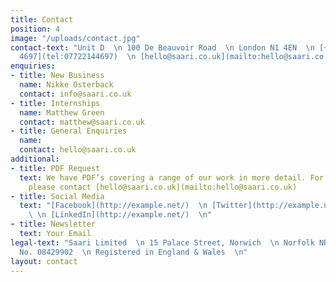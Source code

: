 ```yaml
---
title: Contact
position: 4
image: "/uploads/contact.jpg"
contact-text: "Unit D  \n 100 De Beauvoir Road  \n London N1 4EN  \n [+44 (0)77 2214
  4697](tel:07722144697)  \n [hello@saari.co.uk](mailto:hello@saari.co.uk)"
enquiries:
- title: New Business
  name: Nikke Osterback
  contact: info@saari.co.uk
- title: Internships
  name: Matthew Green
  contact: matthew@saari.co.uk
- title: General Enquiries
  name: 
  contact: hello@saari.co.uk
additional:
- title: PDF Request
  text: We have PDF’s covering a range of our work in more detail. For more information
    please contact [hello@saari.co.uk](mailto:hello@saari.co.uk)
- title: Social Media
  text: "[Facebook](http://example.net/)  \n [Twitter](http://example.net/)  \n [Instagram](http://example.net/)
    \ \n [LinkedIn](http://example.net/)  \n"
- title: Newsletter
  text: Your Email
legal-text: "Saari Limited  \n 15 Palace Street, Norwich  \n Norfolk NR3 1RT  \n\nRegistered
  No. 08429902  \n Registered in England & Wales  \n"
layout: contact
---
```



